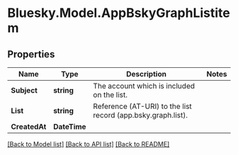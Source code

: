 # Bluesky.Model.AppBskyGraphListitem

## Properties

Name | Type | Description | Notes
------------ | ------------- | ------------- | -------------
**Subject** | **string** | The account which is included on the list. | 
**List** | **string** | Reference (AT-URI) to the list record (app.bsky.graph.list). | 
**CreatedAt** | **DateTime** |  | 

[[Back to Model list]](../README.md#documentation-for-models) [[Back to API list]](../README.md#documentation-for-api-endpoints) [[Back to README]](../README.md)

